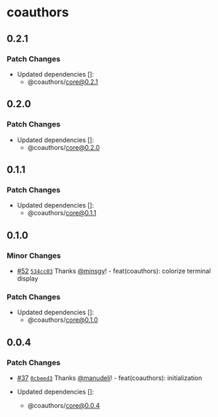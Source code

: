 # coauthors

## 0.2.1

### Patch Changes

- Updated dependencies []:
  - @coauthors/core@0.2.1

## 0.2.0

### Patch Changes

- Updated dependencies []:
  - @coauthors/core@0.2.0

## 0.1.1

### Patch Changes

- Updated dependencies []:
  - @coauthors/core@0.1.1

## 0.1.0

### Minor Changes

- [#52](https://github.com/coauthors/coauthors/pull/52) [`534cc03`](https://github.com/coauthors/coauthors/commit/534cc038551fde4c42bbc14ab3bd93f898f30598) Thanks [@minsgy](https://github.com/minsgy)! - feat(coauthors): colorize terminal display

### Patch Changes

- Updated dependencies []:
  - @coauthors/core@0.1.0

## 0.0.4

### Patch Changes

- [#37](https://github.com/coauthors/coauthors/pull/37) [`0cbeed3`](https://github.com/coauthors/coauthors/commit/0cbeed3eade7cc09a27d59d0e4966eddeca96e52) Thanks [@manudeli](https://github.com/manudeli)! - feat(coauthors): initialization

- Updated dependencies []:
  - @coauthors/core@0.0.4
